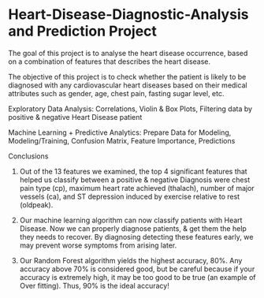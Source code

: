 # Heart-Disease-Diagnostic-Analysis and Prediction Project
The goal of this project is to analyse the heart disease occurrence, based on a combination of features that describes the heart disease.



The objective of this project is to check whether the patient is likely to be diagnosed with any cardiovascular heart diseases based on their medical attributes such as gender, age, chest pain, fasting sugar level, etc.



 Exploratory Data Analysis: Correlations, Violin & Box Plots, Filtering data by positive & negative Heart Disease patient





Machine Learning + Predictive Analytics: Prepare Data for Modeling, Modeling/Training, Confusion Matrix, Feature Importance, Predictions‍ ‍ ‍ ‍






Conclusions
1. Out of the 13 features we examined, the top 4 significant features that helped us classify between a positive & negative Diagnosis were chest pain type (cp), maximum heart rate achieved (thalach), number of major vessels (ca), and ST depression induced by exercise relative to rest (oldpeak).



2. Our machine learning algorithm can now classify patients with Heart Disease. Now we can properly diagnose patients, & get them the help they needs to recover. By diagnosing detecting these features early, we may prevent worse symptoms from arising later.



3. Our Random Forest algorithm yields the highest accuracy, 80%. Any accuracy above 70% is considered good, but be careful because if your accuracy is extremely high, it may be too good to be true (an example of Over fitting). Thus, 90% is the ideal accuracy!‍ ‍ ‍ ‍ ‍ ‍ ‍ ‍ ‍ ‍ ‍ ‍ ‍ ‍ ‍ ‍ ‍ ‍ ‍ ‍ ‍ ‍ ‍ ‍ ‍ ‍ ‍
